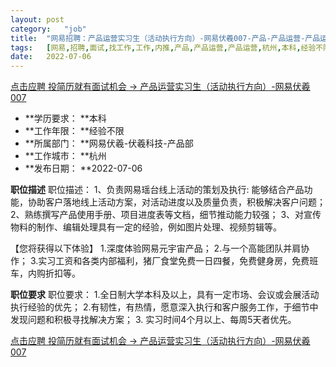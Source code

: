 ```yaml
---
layout:	post
category:	"job"
title:	"网易招聘：产品运营实习生（活动执行方向）-网易伏羲007-产品-产品运营-产品运营-杭州本科经验不限"
tags:	[网易,招聘,面试,找工作,工作,内推,产品,产品运营,产品运营,杭州,本科,经验不限]
date:	2022-07-06
---
```


[点击应聘 投简历就有面试机会 -> 产品运营实习生（活动执行方向）-网易伏羲007](http://mobile.bole.netease.com/bole/boleDetail?id=39723&employeeId=346f03c3cda5f04c&key=all)



- **学历要求： **本科
- **工作年限： **经验不限
- **所属部门： **网易伏羲-伏羲科技-产品部
- **工作城市： **杭州
- **发布日期： **2022-07-06



**职位描述**
职位描述：
1、负责网易瑶台线上活动的策划及执行: 能够结合产品功能，协助客户落地线上活动方案，对活动进度以及质量负责，积极解决客户问题；
2、熟练撰写产品使用手册、项目进度表等文档，细节推动能力较强；
3、对宣传物料的制作、编辑处理具有一定的经验，例如图片处理、视频剪辑等。

【您将获得以下体验】
1.深度体验网易元宇宙产品；
2.与一个高能团队并肩协作；
3.实习工资和各类内部福利，猪厂食堂免费一日四餐，免费健身房，免费班车，内购折扣等。



**职位要求**
职位要求：
1.全日制大学本科及以上，具有一定市场、会议或会展活动执行经验的优先；
2.有韧性，有热情，愿意深入执行和客户服务工作，于细节中发现问题和积极寻找解决方案；
3. 实习时间4个月以上、每周5天者优先。






[点击应聘 投简历就有面试机会 -> 产品运营实习生（活动执行方向）-网易伏羲007](http://mobile.bole.netease.com/bole/boleDetail?id=39723&employeeId=346f03c3cda5f04c&key=all)